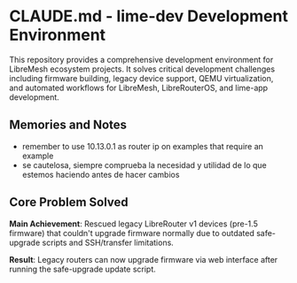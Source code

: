 # CLAUDE.md - lime-dev Development Environment

This repository provides a comprehensive development environment for LibreMesh ecosystem projects. It solves critical development challenges including firmware building, legacy device support, QEMU virtualization, and automated workflows for LibreMesh, LibreRouterOS, and lime-app development.

## Memories and Notes

- remember to use 10.13.0.1 as router ip on examples that require an example
- se cautelosa, siempre comprueba la necesidad y utilidad de lo que estemos haciendo antes de hacer cambios

## Core Problem Solved

**Main Achievement**: Rescued legacy LibreRouter v1 devices (pre-1.5 firmware) that couldn't upgrade firmware normally due to outdated safe-upgrade scripts and SSH/transfer limitations.

**Result**: Legacy routers can now upgrade firmware via web interface after running the safe-upgrade update script.
